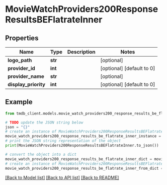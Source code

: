 # MovieWatchProviders200ResponseResultsBEFlatrateInner


## Properties

Name | Type | Description | Notes
------------ | ------------- | ------------- | -------------
**logo_path** | **str** |  | [optional] 
**provider_id** | **int** |  | [optional] [default to 0]
**provider_name** | **str** |  | [optional] 
**display_priority** | **int** |  | [optional] [default to 0]

## Example

```python
from tmdb_client.models.movie_watch_providers200_response_results_be_flatrate_inner import MovieWatchProviders200ResponseResultsBEFlatrateInner

# TODO update the JSON string below
json = "{}"
# create an instance of MovieWatchProviders200ResponseResultsBEFlatrateInner from a JSON string
movie_watch_providers200_response_results_be_flatrate_inner_instance = MovieWatchProviders200ResponseResultsBEFlatrateInner.from_json(json)
# print the JSON string representation of the object
print(MovieWatchProviders200ResponseResultsBEFlatrateInner.to_json())

# convert the object into a dict
movie_watch_providers200_response_results_be_flatrate_inner_dict = movie_watch_providers200_response_results_be_flatrate_inner_instance.to_dict()
# create an instance of MovieWatchProviders200ResponseResultsBEFlatrateInner from a dict
movie_watch_providers200_response_results_be_flatrate_inner_from_dict = MovieWatchProviders200ResponseResultsBEFlatrateInner.from_dict(movie_watch_providers200_response_results_be_flatrate_inner_dict)
```
[[Back to Model list]](../README.md#documentation-for-models) [[Back to API list]](../README.md#documentation-for-api-endpoints) [[Back to README]](../README.md)


